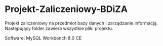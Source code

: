 # Projekt-Zaliczeniowy-BDiZA
Projekt zaliczeniowy na przedmiot bazy danych i zarządzanie informacją.
Następujący folder zawiera wszystkie pliki projektu.

Software: MySQL Workbench 8.0 CE
